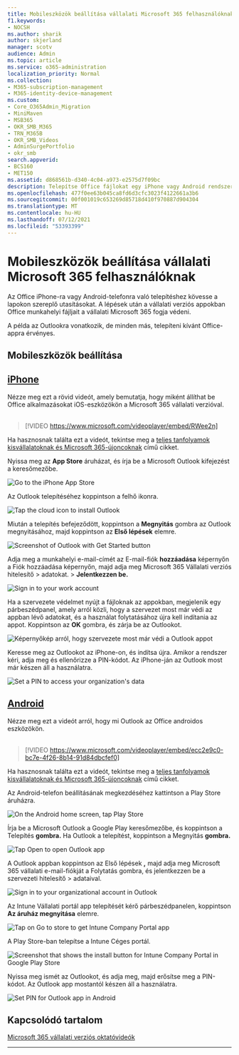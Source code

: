 ```yaml
---
title: Mobileszközök beállítása vállalati Microsoft 365 felhasználóknak
f1.keywords:
- NOCSH
ms.author: sharik
author: skjerland
manager: scotv
audience: Admin
ms.topic: article
ms.service: o365-administration
localization_priority: Normal
ms.collection:
- M365-subscription-management
- M365-identity-device-management
ms.custom:
- Core_O365Admin_Migration
- MiniMaven
- MSB365
- OKR_SMB_M365
- TRN_M365B
- OKR_SMB_Videos
- AdminSurgePortfolio
- okr_smb
search.appverid:
- BCS160
- MET150
ms.assetid: d868561b-d340-4c04-a973-e2575d7f09bc
description: Telepítse Office fájlokat egy iPhone vagy Android rendszerű telefonon, és az Office-alkalmazásokban lévő munkahelyi fájljait a vállalati Microsoft 365 fogja védeni.
ms.openlocfilehash: 477f0ee63b045ca8fd6d3cfc3023f4122661a3b6
ms.sourcegitcommit: 00f001019c653269d85718d410f970887d904304
ms.translationtype: MT
ms.contentlocale: hu-HU
ms.lasthandoff: 07/12/2021
ms.locfileid: "53393399"
---
```

# <a name="set-up-mobile-devices-for-microsoft-365-for-business-users"></a>Mobileszközök beállítása vállalati Microsoft 365 felhasználóknak

Az Office iPhone-ra vagy Android-telefonra való telepítéshez kövesse a lapokon szereplő utasításokat. A lépések után a vállalati verziós appokban Office munkahelyi fájljait a vállalati Microsoft 365 fogja védeni.

A példa az Outlookra vonatkozik, de minden más, telepíteni kívánt Office-appra érvényes.
  
## <a name="set-up-mobile-devices"></a>Mobileszközök beállítása

## <a name="iphone"></a>[iPhone](#tab/iPhone)
  
Nézze meg ezt a rövid videót, amely bemutatja, hogy miként állíthat be Office alkalmazásokat iOS-eszközökön a Microsoft 365 vállalati verzióval.<br><br>

> [!VIDEO https://www.microsoft.com/videoplayer/embed/RWee2n] 

Ha hasznosnak találta ezt a videót, tekintse meg a [teljes tanfolyamok kisvállalatoknak és Microsoft 365-újoncoknak](../business-video/index.yml) című cikket.

Nyissa meg az **App Store** áruházat, és írja be a Microsoft Outlook kifejezést a keresőmezőbe.
  
![Go to the iPhone App Store](../media/886913de-76e5-4883-8ed0-4eb3ec06188f.png)
  
Az Outlook telepítéséhez koppintson a felhő ikonra.
  
![Tap the cloud icon to install Outlook](../media/665e1620-948a-4ab8-b914-dca49530142c.png)
  
Miután a telepítés befejeződött, koppintson a **Megnyitás** gombra az Outlook megnyitásához, majd koppintson az **Első lépések** elemre.
  
![Screenshot of Outlook with Get Started button](../media/005bedec-ae50-4d75-b3bb-e7cef9e2561c.png)
  
Adja meg a munkahelyi e-mail-címét az E-mail-fiók **hozzáadása** képernyőn a Fiók hozzáadása képernyőn, majd adja meg Microsoft 365 Vállalati verziós hitelesítő \> adatokat. \> **Jelentkezzen be.**
  
![Sign in to your work account](../media/3cef1fb5-7bec-4d3d-8542-872b731ce19f.png)
  
Ha a szervezete védelmet nyújt a fájloknak az appokban, megjelenik egy párbeszédpanel, amely arról közli, hogy a szervezet most már védi az appban lévő adatokat, és a használat folytatásához újra kell indítania az appot. Koppintson az **OK** gombra, és zárja be az Outlookot. 
  
![Képernyőkép arról, hogy szervezete most már védi a Outlook appot](../media/fb4c1c84-b1e9-42e1-8070-c13dcf79fb09.png)
  
Keresse meg az Outlookot az iPhone-on, és indítsa újra. Amikor a rendszer kéri, adja meg és ellenőrizze a PIN-kódot. Az iPhone-ján az Outlook most már készen áll a használatra.
  
![Set a PIN to access your organization's data](../media/64f2630b-3164-47a4-9dd6-ca0c29ed5fb3.png)
  
## <a name="android"></a>[Android](#tab/Android)
  
Nézze meg ezt a videót arról, hogy mi Outlook az Office androidos eszközökön.<br><br>

> [!VIDEO https://www.microsoft.com/videoplayer/embed/ecc2e9c0-bc7e-4f26-8b14-91d84dbcfef0] 

Ha hasznosnak találta ezt a videót, tekintse meg a [teljes tanfolyamok kisvállalatoknak és Microsoft 365-újoncoknak](../business-video/index.yml) című cikket.

Az Android-telefon beállításának megkezdéséhez kattintson a Play Store áruházra.
  
![On the Android home screen, tap Play Store](../media/93df88e7-c778-40e1-b35e-868ca6e97f6c.png)
  
Írja be a Microsoft Outlook a Google Play keresőmezőbe, és koppintson a Telepítés **gombra.** Ha Outlook a telepítést, koppintson a Megnyitás **gombra.**
  
![Tap Open to open Outlook app](../media/8b4c5937-8875-4b5a-a5b6-b8c6c9cd6240.png)
  
A Outlook appban koppintson az Első lépések **,** majd adja meg Microsoft 365 vállalati e-mail-fiókját a Folytatás gombra, és jelentkezzen be a szervezeti hitelesítő \> adataival.
  
![Sign in to your organizational account in Outlook](../media/18f67c66-4bab-4b99-94bd-080839312e29.png)
  
Az Intune Vállalati portál app telepítését kérő párbeszédpanelen, koppintson **Az áruház megnyitása** elemre.
  
![Tap on Go to store to get Intune Company Portal app](../media/a702d712-5622-45dd-a511-b1adaee63071.png)
  
A Play Store-ban telepítse a Intune Céges portál.
  
![Screenshot that shows the install button for Intune Company Portal in Google Play Store](../media/5e0408f2-3f37-44dd-80ed-13ca2ac6df0c.png)
  
Nyissa meg ismét az Outlookot, és adja meg, majd erősítse meg a PIN-kódot. Az Outlook app mostantól készen áll a használatra.
  
![Set  PIN for Outlook app in Android](../media/edb91afb-f1ed-451a-bc6b-8ccba664e055.png)

## <a name="related-content"></a>Kapcsolódó tartalom

[Microsoft 365 vállalati verziós oktatóvideók](../business-video/index.yml)

---
